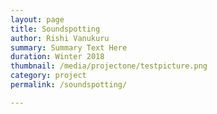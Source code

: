```yaml
---
layout: page
title: Soundspotting
author: Rishi Vanukuru
summary: Summary Text Here
duration: Winter 2018
thumbnail: /media/projectone/testpicture.png
category: project
permalink: /soundspotting/

---
```


